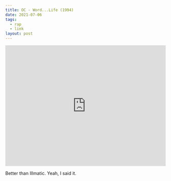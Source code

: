 ```yaml
---
title: OC - Word...Life (1994)
date: 2021-07-06
tags:
  - rap
  - link
layout: post
---
```


<iframe src="https://open.spotify.com/embed/album/0hGAR0wDBLEph81q5JsYSJ?theme=0" width="100%" height="380" frameBorder="0" allowtransparency="true" allow="encrypted-media"></iframe>

Better than Illmatic. Yeah, I said it.
